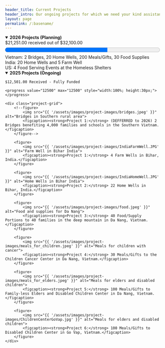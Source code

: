 ```yaml
---
header_title: Current Projects
header_intro: Our ongoing projects for which we need your kind assistance to continue.
layout: page
permalink: /:basename/
---
```

<details open>
<summary><strong>2026 Projects (Planning)</strong></summary>
$21,251.00 received out of $32,100.00 <br>
<progress value="21215" max="32100" style="width:100%; height:30px;"></progress>
Vietnam: 2 Bridges, 20 Home Wells, 200 Meals/Gifts, 30 Food Supplies<br>
India: 20 Home Wells and 5 Farm Well<br>
US: 4 Food Serving Events at the Homeless Shelters
</details>

<details open>
<summary><strong>2025 Projects (Ongoing)</strong></summary>
    
    $12,501.00 Received - Fully Funded

    <progress value="12500" max="12500" style="width:100%; height:30px;"></progress>

    <div class="project-grid">
        <!--figure>
            <img src="{{ '/assets/images/project-images/bridges.jpeg' }}" alt="Bridges in Southern rural area">
            <figcaption><strong>Project 1:</strong> (DEFFERRED to 2026) 2 Bridges benefiting 4,000 families and schools in the Southern Vietnam.</figcaption>
        </figure-->

        <figure>
            <img src="{{ '/assets/images/project-images/IndiaFarmWell.JPG' }}" alt="Farm Well in Bihar India">
            <figcaption><strong>Project 1:</strong> 4 Farm Wells in Bihar, India.</figcaption>
        </figure>

        <figure>
            <img src="{{ '/assets/images/project-images/IndiaHomeWell.JPG' }}" alt="Home Wells in Bihar India">
            <figcaption><strong>Project 2:</strong> 22 Home Wells in Bihar, India.</figcaption>
        </figure>     
        
        <figure>
            <img src="{{ '/assets/images/project-images/food.jpeg' }}" alt="Food and supplies for Da Nang">
            <figcaption><strong>Project 3:</strong> 40 Food/Supply Portions to 40 families in the deep mountain in Da Nang, Vietnam.</figcaption>
        </figure>

        <figure>
            <img src="{{ '/assets/images/project-images/meals_for_children.jpeg' }}" alt="Meals for children with cancer">
            <figcaption><strong>Project 4:</strong> 30 Meals/Gifts to the Children Cancer Center in Da Nang, Vietnam.</figcaption>
        </figure>

        <figure>
            <img src="{{ '/assets/images/project-images/meals_for_elders.jpeg' }}" alt="Meals for elders and disabled children">
            <figcaption><strong>Project 5:</strong> 100 Meals/Gifts to Family-less Elders and Disabled Children Center in Da Nang, Vietnam.</figcaption>
        </figure>

        <figure>
            <img src="{{ '/assets/images/project-images/ChildrenCenterGoVap.jpg' }}" alt="Meals for elders and disabled children">
            <figcaption><strong>Project 6:</strong> 100 Meals/Gifts to Disabled Children Center in Go Vap, Vietnam.</figcaption>
        </figure>
    </div>
</details>
